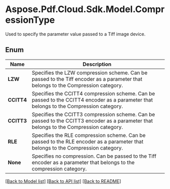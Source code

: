 # Aspose.Pdf.Cloud.Sdk.Model.CompressionType
Used to specify the parameter value passed to a Tiff image device.

## Enum

 Name | Description
------------ | ------------
**LZW** | Specifies the LZW compression scheme. Can be passed to the Tiff encoder as a parameter that belongs to the Compression category.
**CCITT4** | Specifies the CCITT4 compression scheme. Can be passed to the CCITT4 encoder as a parameter that belongs to the Compression category.
**CCITT3** | Specifies the CCITT3 compression scheme. Can be passed to the CCITT3 encoder as a parameter that belongs to the Compression category.
**RLE** | Specifies the RLE compression scheme. Can be passed to the RLE encoder as a parameter that belongs to the Compression category.
**None** | Specifies no compression. Can be passed to the Tiff encoder as a parameter that belongs to the compression category.


[[Back to Model list]](../README.md#documentation-for-models) [[Back to API list]](../README.md#documentation-for-api-endpoints) [[Back to README]](../README.md)

